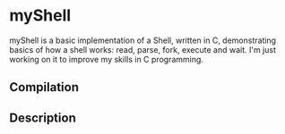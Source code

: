 # myShell
myShell is a basic implementation of a Shell, written in C, demonstrating basics of how a shell works: read, parse, fork, execute and wait.
I'm just working on it to improve my skills in C programming.
## Compilation

## Description

